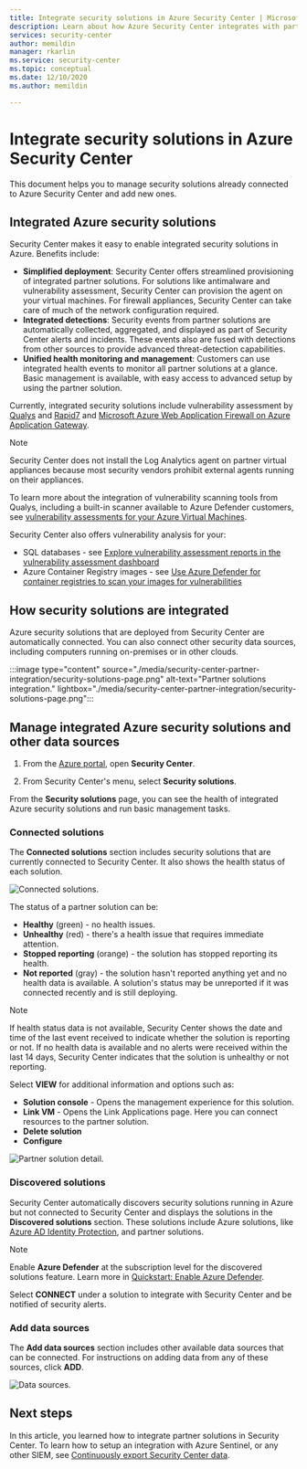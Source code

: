```yaml
---
title: Integrate security solutions in Azure Security Center | Microsoft Docs
description: Learn about how Azure Security Center integrates with partners to enhance the overall security of your Azure resources.
services: security-center
author: memildin
manager: rkarlin
ms.service: security-center
ms.topic: conceptual
ms.date: 12/10/2020
ms.author: memildin

---
```

# Integrate security solutions in Azure Security Center
This document helps you to manage security solutions already connected to Azure Security Center and add new ones.

## Integrated Azure security solutions
Security Center makes it easy to enable integrated security solutions in Azure. Benefits include:

- **Simplified deployment**: Security Center offers streamlined provisioning of integrated partner solutions. For solutions like antimalware and vulnerability assessment, Security Center can provision the agent on your virtual machines. For firewall appliances, Security Center can take care of much of the network configuration required.
- **Integrated detections**: Security events from partner solutions are automatically collected, aggregated, and displayed as part of Security Center alerts and incidents. These events also are fused with detections from other sources to provide advanced threat-detection capabilities.
- **Unified health monitoring and management**: Customers can use integrated health events to monitor all partner solutions at a glance. Basic management is available, with easy access to advanced setup by using the partner solution.

Currently, integrated security solutions include vulnerability assessment by [Qualys](https://www.qualys.com/public-cloud/#azure) and [Rapid7](https://www.rapid7.com/products/insightvm/) and [Microsoft Azure Web Application Firewall on Azure Application Gateway](../web-application-firewall/ag/ag-overview.md).

> [!NOTE]
> Security Center does not install the Log Analytics agent on partner virtual appliances because most security vendors prohibit external agents running on their appliances.

To learn more about the integration of vulnerability scanning tools from Qualys, including a built-in scanner available to Azure Defender customers, see [vulnerability assessments for your Azure Virtual Machines](deploy-vulnerability-assessment-vm.md).

Security Center also offers vulnerability analysis for your:

* SQL databases - see [Explore vulnerability assessment reports in the vulnerability assessment dashboard](defender-for-sql-on-machines-vulnerability-assessment.md#explore-vulnerability-assessment-reports)
* Azure Container Registry images - see [Use Azure Defender for container registries to scan your images for vulnerabilities](defender-for-container-registries-usage.md)

## How security solutions are integrated
Azure security solutions that are deployed from Security Center are automatically connected. You can also connect other security data sources, including computers running on-premises or in other clouds.

:::image type="content" source="./media/security-center-partner-integration/security-solutions-page.png" alt-text="Partner solutions integration." lightbox="./media/security-center-partner-integration/security-solutions-page.png":::

## Manage integrated Azure security solutions and other data sources

1. From the [Azure portal](https://azure.microsoft.com/features/azure-portal/), open **Security Center**.

1. From Security Center's menu, select **Security solutions**.

From the **Security solutions** page, you can see the health of integrated Azure security solutions and run basic management tasks.

### Connected solutions

The **Connected solutions** section includes security solutions that are currently connected to Security Center. It also shows the health status of each solution.  

![Connected solutions.](./media/security-center-partner-integration/connected-solutions.png)

The status of a partner solution can be:

* **Healthy** (green) - no health issues.
* **Unhealthy** (red) - there's a health issue that requires immediate attention.
* **Stopped reporting** (orange) - the solution has stopped reporting its health.
* **Not reported** (gray) - the solution hasn't reported anything yet and no health data is available. A solution's status may be unreported if it was connected recently and is still deploying.

> [!NOTE]
> If health status data is not available, Security Center shows the date and time of the last event received to indicate whether the solution is reporting or not. If no health data is available and no alerts were received within the last 14 days, Security Center indicates that the solution is unhealthy or not reporting.
>
>

Select **VIEW** for additional information and options such as:

   - **Solution console** - Opens the management experience for this solution.
   - **Link VM** - Opens the Link Applications page. Here you can connect resources to the partner solution.
   - **Delete solution**
   - **Configure**

   ![Partner solution detail.](./media/security-center-partner-integration/partner-solutions-detail.png)


### Discovered solutions

Security Center automatically discovers security solutions running in Azure but not connected to Security Center and displays the solutions in the **Discovered solutions** section. These  solutions include Azure solutions, like [Azure AD Identity Protection](../active-directory/identity-protection/overview-identity-protection.md), and partner solutions.

> [!NOTE]
> Enable **Azure Defender** at the subscription level for the discovered solutions feature. Learn more in [Quickstart: Enable Azure Defender](enable-azure-defender.md).

Select **CONNECT** under a solution to integrate with Security Center and be notified of security alerts.

### Add data sources

The **Add data sources** section includes other available data sources that can be connected. For instructions on adding data from any of these sources, click **ADD**.

![Data sources.](./media/security-center-partner-integration/add-data-sources.png)



## Next steps

In this article, you learned how to integrate partner solutions in Security Center. To learn how to setup an integration with Azure Sentinel, or any other SIEM, see [Continuously export Security Center data](continuous-export.md).